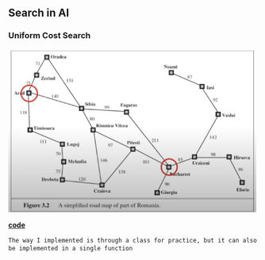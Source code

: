 ## Search in AI 
### Uniform Cost Search 

<img src="./pic/RomaniaPath.png" width=500>

**[code](./ai-example/uniform-cost-search.py)**
```
The way I implemented is through a class for practice, but it can also be implemented in a single function
```
